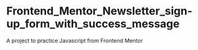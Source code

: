 # Frontend_Mentor_Newsletter_sign-up_form_with_success_message
 A project to practice Javascript from Frontend Mentor
